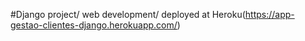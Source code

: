 #Django project/ web development/ deployed at Heroku(https://app-gestao-clientes-django.herokuapp.com/)
